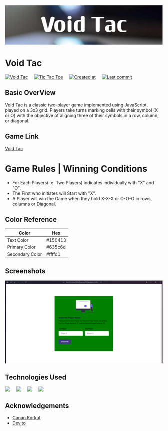 ![Logo](/Code/Assets/Void_Tac.png)

# Void Tac

[![Void Tac](https://img.shields.io/badge/Void__Tac-red)](https://example.com)
&nbsp;&nbsp;&nbsp;
[![Tic Tac Toe](https://img.shields.io/badge/Tic_Tac_Toe-red)](https://example.com)
&nbsp;&nbsp;&nbsp;
[![Created at](https://img.shields.io/github/created-at/devrajKhadka-smiley/Void-Tac)](https://example.com)
&nbsp;&nbsp;&nbsp;
[![Last commit](https://img.shields.io/gitea/last-commit/devrajKhadka-smiley/Void-Tac)](https://example.com)

## Basic OverView

Void Tac is a classic two-player game implemented using JavaScript, played on a 3x3 grid. Players take turns marking cells with their symbol (X or O) with the objective of aligning three of their symbols in a row, column, or diagonal.

## Game Link
[Void Tac]()
# Game Rules | Winning Conditions

- For Each Players(i.e. Two Players) indicates individually with "X" and "O".
- The First who initiates will Start with "X".
- A Player will win the Game when they hold X-X-X or O-O-O in rows, columns or Diagonal.

## Color Reference

| Color           | Hex     |
| --------------- | ------- |
| Text Color      | #150413 |
| Primary Color   | #635c6d |
| Secondary Color | #ffffd1 |

## Screenshots

![App SS](/aa.png)

## Technologies Used

[![](https://img.shields.io/badge/HTML5-orange?style=for-the-badge&logo=html5&logoColor=white&labelColor=orange)](https://example.com)
&nbsp;&nbsp;&nbsp;
[![](https://img.shields.io/badge/CSS-blue?style=for-the-badge&logo=css3&labelColor=blue)](https://example.com)
&nbsp;&nbsp;&nbsp;
[![](https://img.shields.io/badge/JavaScript-success?style=for-the-badge&logo=javascript&logoColor=white&labelColor=success)](https://example.com)
&nbsp;&nbsp;&nbsp;
[![](https://img.shields.io/badge/Github-black?style=for-the-badge&logo=github&labelColor=grey)](https://example.com)

## Acknowledgements

- [Canan Korkut](https://medium.com/@canankorkut1/how-to-create-a-tic-tac-toe-with-html-css-and-javascript-10a25fddd356)
- [Dev.to](https://dev.to/snevy1/how-to-create-a-tic-tac-toe-game-in-javascript-133i)
